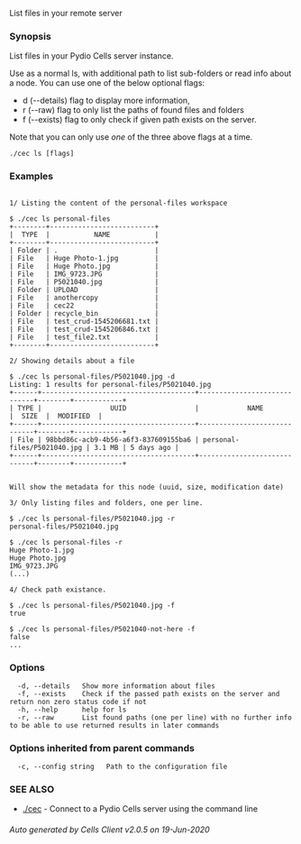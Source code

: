 List files in your remote server

### Synopsis


List files in your Pydio Cells server instance.

Use as a normal ls, with additional path to list sub-folders or read info about a node.
You can use one of the below optional flags: 

- d (--details) flag to display more information, 
- r (--raw) flag to only list the paths of found files and folders
- f (--exists) flag to only check if given path exists on the server.

Note that you can only use *one* of the three above flags at a time.


```
./cec ls [flags]
```

### Examples

```

1/ Listing the content of the personal-files workspace

$ ./cec ls personal-files
+--------+--------------------------+
|  TYPE  |           NAME           |
+--------+--------------------------+
| Folder | .			            |
| File   | Huge Photo-1.jpg         |
| File   | Huge Photo.jpg           |
| File   | IMG_9723.JPG             |
| File   | P5021040.jpg             |
| Folder | UPLOAD                   |
| File   | anothercopy              |
| File   | cec22                    |
| Folder | recycle_bin              |
| File   | test_crud-1545206681.txt |
| File   | test_crud-1545206846.txt |
| File   | test_file2.txt           |
+--------+--------------------------+

2/ Showing details about a file

$ ./cec ls personal-files/P5021040.jpg -d
Listing: 1 results for personal-files/P5021040.jpg
+------+--------------------------------------+-----------------------------+--------+------------+
| TYPE |                 UUID                 |            NAME             |  SIZE  |  MODIFIED  |
+------+--------------------------------------+-----------------------------+--------+------------+
| File | 98bbd86c-acb9-4b56-a6f3-837609155ba6 | personal-files/P5021040.jpg | 3.1 MB | 5 days ago |
+------+--------------------------------------+-----------------------------+--------+------------+


Will show the metadata for this node (uuid, size, modification date)

3/ Only listing files and folders, one per line.

$ ./cec ls personal-files/P5021040.jpg -r
personal-files/P5021040.jpg

$ ./cec ls personal-files -r
Huge Photo-1.jpg
Huge Photo.jpg
IMG_9723.JPG
(...)

4/ Check path existance.

$ ./cec ls personal-files/P5021040.jpg -f
true

$ ./cec ls personal-files/P5021040-not-here -f
false
...

```

### Options

```
  -d, --details   Show more information about files
  -f, --exists    Check if the passed path exists on the server and return non zero status code if not
  -h, --help      help for ls
  -r, --raw       List found paths (one per line) with no further info to be able to use returned results in later commands
```

### Options inherited from parent commands

```
  -c, --config string   Path to the configuration file
```

### SEE ALSO

* [./cec](./cec)	 - Connect to a Pydio Cells server using the command line

###### Auto generated by Cells Client v2.0.5 on 19-Jun-2020
